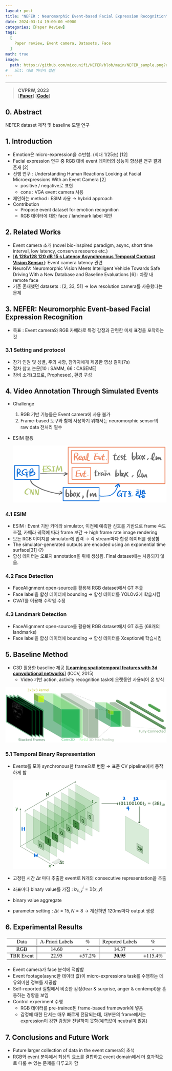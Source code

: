 ```yaml
---
layout: post
title: "NEFER : Neuromorphic Event-based Facial Expression Recognition"
date: 2024-03-14 19:00:00 +0900
categories: [Paper Review]
tags:
  [
    Paper review, Event camera, Datasets, Face
  ]
math: true
image:
  path: https://github.com/miccunifi/NEFER/blob/main/NEFER_sample.png?raw=true
#   alt: 대표 이미지 캡션
---
```

---
> **CVPRW, 2023**<br/>
> [**[Paper](https://openaccess.thecvf.com/content/CVPR2023W/EventVision/html/Berlincioni_Neuromorphic_Event-Based_Facial_Expression_Recognition_CVPRW_2023_paper.html)**]
> [**[Code](https://github.com/miccunifi/NEFER)**]

## 0. Abstract

NEFER dataset 제작 및 baseline 모델 연구

## 1. Introduction

- Emotion은 micro-expression을 수반함. (최대 1/25초) [12]
- Facial expression 연구 중 RGB 대비 event 데이터의 성능이 향상된 연구 결과 존재 [2]
- 선행 연구 : Understanding Human Reactions Looking at Facial Microexpressions With an Event Camera [2]
    - positive / negative로 표현
    - cons : VGA event camera 사용
- 제안하는 method : ESIM 사용 → hybrid approach
- Contribution
    - Propose event dataset for emotion recognition
    - RGB 데이터에 대한 face / landmark label 제안

## 2. Related Works

- Event camera 소개 (novel bio-inspired paradigm, async, short time interval, low latency, conserve resource etc.)
- [**[A 128x128 120 dB 15 s Latency Asynchronous Temporal Contrast Vision Sensor](https://ieeexplore.ieee.org/abstract/document/4444573/)**]: Event camera latency 관련
- NeuroIV: Neuromorphic Vision Meets Intelligent Vehicle Towards Safe Driving With a New Database and Baseline Evaluations [6] : 차량 내 remote face
- 기존 존재했던 datasets : [2, 33, 51] → low resolution camera를 사용했다는 문제

## 3. NEFER: Neuromorphic Event-based Facial Expression Recognition

- 목표 : Event camera와 RGB 카메라로 특정 감정과 관련한 미세 표정을 포착하는 것

### 3.1 Setting and protocol

- 참가 인원 및 성별, 주의 사항, 참가자에게 제공한 영상 길이(7s)
- 절차 참고 논문[10 : SAMM, 66 : CASEME]
- 장비 소개(고프로, Prophesee), 환경 구성

## 4. Video Annotation Through Simulated Events

- Challenge
    1. RGB 기반 기능들은 Event camera에 사용 불가
    2. Frame-based 도구와 함께 사용하기 위해서는 neuromorphic sensor의 raw data 전처리 필수
- ESIM 활용
    
    ![Untitled](/assets/img/2024-03-14-NEFER-1.png)
    

### 4.1 ESIM

- ESIM : Event 기반 카메라 simulator, 이전에 예측한 신호를 기반으로 frame 속도 조절, 카메라 궤적에 따라 frame 보간 → high frame rate image rendering
- 모든 RGB 이미지를 simulator에 입력 → 각 stream마다 합성 데이터를 생성함
- The simulator-generated outputs are encoded using an exponential time surface[31] (?)
- 합성 데이터는 오로지 annotation을 위해 생성됨. Final dataset에는 사용되지 않음.

### 4.2 Face Detection

- FaceAlignment open-source를 활용해 RGB dataset에서 GT 추출
- Face label을 합성 데이터에 bounding → 합성 데이터를 YOLOv2에 학습시킴
- CVAT를 이용해 수작업 수정

### 4.3 Landmark Detection

- FaceAlignment open-source를 활용해 RGB dataset에서 GT 추출 (68개의 landmarks)
- Face label을 합성 데이터에 bounding → 합성 데이터를 Xception에 학습시킴

## 5. Baseline Method

- C3D 활용한 baseline 제공 [**[Learning spatiotemporal features with 3d convolutional networks](https://openaccess.thecvf.com/content_iccv_2015/html/Tran_Learning_Spatiotemporal_Features_ICCV_2015_paper.html)**] (ICCV, 2015)
    - Video 기반 action, activity recognition task에 오랫동안 사용되어 온 방식

![Untitled](/assets/img/2024-03-14-NEFER-2.png)

### 5.1 Temporal Binary Representation

- Events를 모아 synchronous한 frame으로 변환 → 표준 CV pipeline에서 동작하게 함
    
    ![Untitled](/assets/img/2024-03-14-NEFER-3.png)
    
- 고정된 시간 $\Delta t$ 마다 추출한 event로 N개의 consecutive representation을 추출
- 좌표마다 binary value를 가짐 : $b^i_{x,y}=\mathbb{1}(x,y)$
- binary value aggregate
- parameter setting : $\Delta t = 15, N=8$ → 계산하면 120ms마다 output 생성

## 6. Experimental Results

![Untitled](/assets/img/2024-03-14-NEFER-4.png)

- Event camera가 face 분석에 적합함
- Event footage(async한 데이터 값)이 micro-expressions task를 수행하는 데 유의미한 정보를 제공함
- Self-reported 실험에서 비슷한 감정(fear & surprise, anger & contempt)을 혼동하는 경향을 보임
- Control experiment 수행
    - RGB 데이터를 pre-trained된 frame-based framework에 넣음
    - 감정에 대한 단서는 매우 빠르게 전달되는데, 대부분의 frame에서는 expression이 강한 감정을 전달하지 못함(예측값이 neutral이 많음)

## 7. Conclusions and Future Work

- Future larger collection of data in the event camera의 초석
- RGB와 event 분야에서 최상의 요소를 결합하고 event domain에서 더 효과적으로 다룰 수 있는 문제를 다루고자 함
